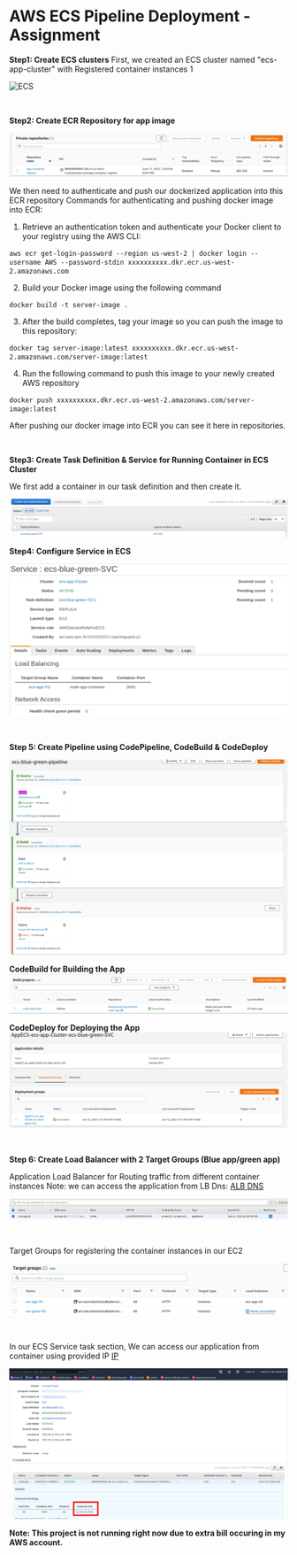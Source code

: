 # AWS ECS Pipeline Deployment - Assignment


**Step1: Create ECS clusters**
First, we created an ECS cluster named "ecs-app-cluster" with Registered container instances 1

![ECS](https://user-images.githubusercontent.com/32056694/173224874-620199d4-b579-4705-aef8-e8fbd6d919d2.png)

<br />

**Step2: Create ECR Repository for app image**

![ECR](images/28605422-41037a6c69b0afa80a08e7e55e6ea2c8.png)

We then need to authenticate and push our dockerized application into this ECR repository
Commands for authenticating and pushing docker image into ECR:

1. Retrieve an authentication token and authenticate your Docker client to your registry using the AWS CLI:

```
aws ecr get-login-password --region us-west-2 | docker login --username AWS --password-stdin xxxxxxxxxx.dkr.ecr.us-west-2.amazonaws.com
```
2. Build your Docker image using the following command
```
docker build -t server-image .
```
3. After the build completes, tag your image so you can push the image to this repository:
```
docker tag server-image:latest xxxxxxxxxx.dkr.ecr.us-west-2.amazonaws.com/server-image:latest
```
4. Run the following command to push this image to your newly created AWS repository
```
docker push xxxxxxxxxx.dkr.ecr.us-west-2.amazonaws.com/server-image:latest
```
After pushing our docker image into ECR you can see it here in repositories.

<br />

**Step3: Create Task Definition & Service for Running Container in ECS Cluster**

We first add a container in our task definition and then create it.

![Taskdefinition](images/28605562-a80d15ff432edead42235049af7494e8.png)

**Step4: Configure Service in ECS**

![ECS Service](images/28605605-a810d914e3cb7a43e35a3f3bc2146ea0.png)


<br />

**Step 5: Create Pipeline using CodePipeline, CodeBuild & CodeDeploy**

![pipeline flow](images/28605723-1419744b54447059f808d58b96ff4cbd.png)


**CodeBuild for Building the App**
![codebuild project](images/28605783-173cf3e6529b974ccbc5aa50eada0e46.png)


**CodeDeploy for Deploying the App**
![Codedeploy project](images/28605824-704e3695cb2af695d47058423c6586c5.png)

<br />

**Step 6: Create Load Balancer with 2 Target Groups (Blue app/green app)**

Application Load Balancer for Routing traffic from different container instances
Note: we can access the application from LB Dns: [ALB DNS](http://ecs-app-lb-1477482267.us-west-2.elb.amazonaws.com/)

![Laod Balancer](images/28605850-1ee7e5253149256f53ad41a9472b46bc.png)

<br />

Target Groups for registering the container instances in our EC2

![Target Groups](images/28605904-746b2f351e8cfc79b9f917ccc62ae95a.png)

<br />

In our ECS Service task section, We can access our application from container using provided IP [IP](http://ecs-app-lb-1477482267.us-west-2.elb.amazonaws.com/)

![Container IP](images/28605948-ca30ce4d762477543319b5e05d057899.png)

<b>Note: This project is not running right now due to extra bill occuring in my AWS account.</b>




